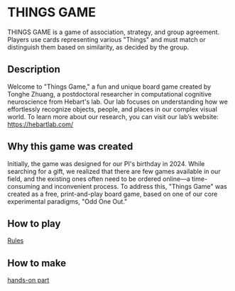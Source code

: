 # THINGS GAME
THINGS GAME is a game of association, strategy, and group agreement. Players use cards representing various "Things" and must match or distinguish them based on similarity, as decided by the group.

## Description
Welcome to "Things Game," a fun and unique board game created by Tonghe Zhuang, a postdoctoral researcher in computational cognitive neuroscience from Hebart's lab. Our lab focuses on understanding how we effortlessly recognize objects, people, and places in our complex visual world. To learn more about our research, you can visit our lab’s website: https://hebartlab.com/

## Why this game was created
Initially, the game was designed for our PI's birthday in 2024. While searching for a gift, we realized that there are few games available in our field, and the existing ones often need to be ordered online—a time-consuming and inconvenient process. To address this, "Things Game" was created as a free, print-and-play board game, based on one of our core experimental paradigms, "Odd One Out."

## How to play
[Rules](https://github.com/zhuang0409/THINGSGAME.github.io/blob/a0e4d1defb26c6dbbd5d69ad562d6711794036ee/docs/rules)

## How to make
[hands-on part](https://github.com/zhuang0409/THINGSGAME.github.io/blob/c2960938b12bfc0810afec6a9ad23c6797f4a584/docs/hands-made)
